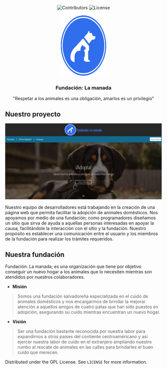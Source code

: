 <span align="center">

![Contributors][contributors-shield] ![License][license-shield]

</span>
<!-- FUNDACIÓN: LA MANADA
=============== -->

<!-- Header -->
<p align="center">
	<a href="#"><img src="./src/logos/logo_circle_full.svg" width="150px"  height="200px"></a>
	<h3 align="center"> Fundación: La manada  </h3>
	<p align="center"> "Respetar a los animales es una obligación, amarlos es un privilegio" </p>
</p>

<!-- About -->
## Nuestro proyecto
![Index](./src/readme/index.JPG)

Nuestro equipo de desarrolladores está trabajando en la creación de una página web que permita facilitar la adopción de animales domésticos. Nos apoyamos por medio de una fundación; como programadores diseñamos un sitio que sirva de ayuda a aquellas personas interesadas en apoyar la causa, facilitándole la interacción con el sitio y la fundación. Nuestro propósito es establecer una comunicación entre el usuario y los miembros de la fundación para realizar los trámites requeridos.

## Nuestra fundación
Fundación: La manada; es una organización que tiene por objetivo conseguir un nuevo hogar a los animales que lo necesiten mientras son atendidos por nuestros colaboradores.

* **Misión**
> Somos una fundación salvadoreña especializada en el cuido de animales domésticos y nos encargarmos de brindar la mejorar atención a aquellos amigos de cuatro patas que han sido puestos en adopción, asegurando su cuido mientras encuentran un nuevo hogar.

* **Visión**
> Ser una fundación bastante reconocida por nuestra labor para expandirnos a otros países del contiente centroaméricano y así ejercer nuestra labor de cuido en el extranjero ampliando nuestro rumbo al rescate de animales en las calles para brindarles el buen cuido que merecen.

<!-- Licencia -->
Distributed under the GPL License. See `LICENSE` for more information.


<!-- Declaraciones -->
[contributors-shield]: https://img.shields.io/github/contributors/Javithor360/manada.svg?style=for-the-badge
[license-shield]: https://img.shields.io/github/license/Javithor360/manada.svg?style=for-the-badge
